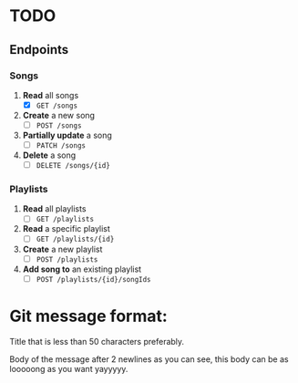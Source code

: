 # TODO
## Endpoints
### Songs
1. **Read** all songs
	- [x] `GET /songs`
2. **Create** a new song
	- [ ] `POST /songs`
3. **Partially update** a song
	- [ ] `PATCH /songs`
4. **Delete** a song
	- [ ] `DELETE /songs/{id}`
### Playlists
1. **Read** all playlists
	- [ ] `GET /playlists`
2. **Read** a specific playlist
	- [ ] `GET /playlists/{id}`
3. **Create** a new playlist
	- [ ] `POST /playlists`
4. **Add song to** an existing playlist
	- [ ] `POST /playlists/{id}/songIds`

# Git message format:
Title that is less than 50 characters preferably.

Body of the message after 2 newlines as you can see, this body can be as looooong as you want yayyyyy.
